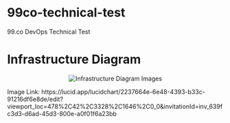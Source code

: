 # 99co-technical-test
99.co DevOps Technical Test
# Infrastructure Diagram
<p align="center">
  <img src="https://lucid.app/publicSegments/view/5245f7f1-ca90-4665-a4b3-5473b4260d4c/image.png" alt="Infrastructure Diagram Images">
</p>
Image Link: https://lucid.app/lucidchart/2237664e-6e48-4393-b33c-91216df6e8de/edit?viewport_loc=478%2C42%2C3328%2C1646%2C0_0&invitationId=inv_639fc3d3-d6ad-45d3-800e-a0f01f6a23bb
